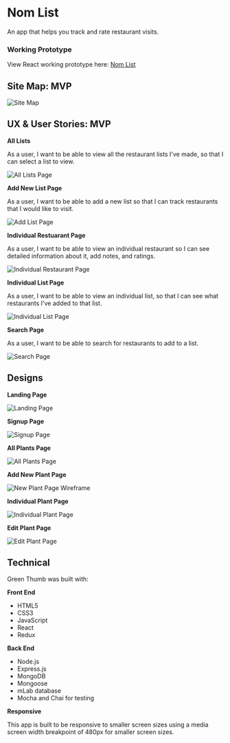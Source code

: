 # Nom List
An app that helps you track and rate restaurant visits.

### Working Prototype

View React working prototype here: [Nom List](https://restaurant-list-react.herokuapp.com/) 

## Site Map: MVP 

![Site Map](wireframes/site_map.jpg)

## UX & User Stories: MVP

**All Lists** 

As a user, I want to be able to view all the restaurant lists I've made, so that I can select a list to view.

![All Lists Page](wireframes/all-lists-page.jpg)

**Add New List Page**

As a user, I want to be able to add a new list so that I can track restaurants that I would like to visit.

![Add List Page](wireframes/add-list-page.jpg)

**Individual Restuarant Page**

As a user, I want to be able to view an individual restaurant so I can see detailed information about it, add notes, and ratings.

![Individual Restaurant Page](wireframes/individual-restaurant-page.jpg)

**Individual List Page**

As a user, I want to be able to view an individual list, so that I can see what restaurants I've added to that list.

![Individual List Page](wireframes/individual-list-page.jpg)

**Search Page**

As a user, I want to be able to search for restaurants to add to a list.

![Search Page](wireframes/search-page.jpg)

## Designs

**Landing Page** 

![Landing Page](screenshots/landing_page.png)

**Signup Page** 

![Signup Page](screenshots/signup_page.png)

**All Plants Page** 

![All Plants Page](screenshots/all_plants_page.png)

**Add New Plant Page**

![New Plant Page Wireframe](screenshots/new_plant_page.png)

**Individual Plant Page**

![Individual Plant Page](screenshots/individual_plant_page.png)

**Edit Plant Page**

![Edit Plant Page](screenshots/edit_plants_page.png)

## Technical

Green Thumb was built with: 

**Front End**

* HTML5
* CSS3
* JavaScript 
* React
* Redux

**Back End**

* Node.js 
* Express.js
* MongoDB
* Mongoose
* mLab database
* Mocha and Chai for testing

**Responsive**

This app is built to be responsive to smaller screen sizes using a media screen width breakpoint of 480px for smaller screen sizes. 
